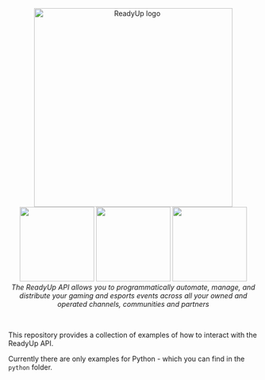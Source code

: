 <div align="center">
  <img alt="ReadyUp logo" src="https://readyup.com/app/uploads/2021/01/readyup-logo-api.png" width="400px" />
  <div>
    <a href="https://web-dev.readyup.engineering/developer/documentation/#section/Quickstart-Guide"><img src="https://i.imgur.com/au0F8UW.png" width="150px"/></a>
    <a href="https://web-dev.readyup.engineering/developer/documentation/"><img src="https://i.imgur.com/jNPijkZ.png" width="150px"/></a>
    <a href="https://support.readyup.com"><img src="https://i.imgur.com/V2v0qts.png" width="150px"/></a>
  </div>
  <em>The ReadyUp API allows you to programmatically automate, manage, and distribute your gaming and esports events across all your owned and operated channels, communities and partners</em>
</div>

<p>&nbsp;</p>

This repository provides a collection of examples of how to interact with the ReadyUp API.

Currently there are only examples for Python - which you can find in the `python` folder.